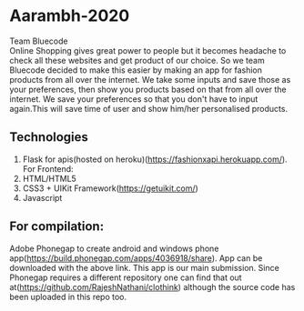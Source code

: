 # Aarambh-2020
Team Bluecode <br>
Online Shopping gives great power to people but it becomes headache to check all these websites and get product of our choice.
So we team Bluecode decided to make this easier by making an app for fashion products from all over the internet. We take some
inputs and save those as your preferences, then show you products based on that from all over the internet. We save your preferences
so that you don't have to input again.This will save time of user and show him/her personalised products.

## Technologies
1. Flask for apis(hosted on heroku)(https://fashionxapi.herokuapp.com/). <br>
For Frontend:
1. HTML/HTML5
2. CSS3 + UIKit Framework(https://getuikit.com/)
3. Javascript

## For compilation: <br>
Adobe Phonegap to create android and windows phone app(https://build.phonegap.com/apps/4036918/share).
App can be downloaded with the above link. This app is our main submission.
Since Phonegap requires a different repository one can find that out at(https://github.com/RajeshNathani/clothink) although the source code has been uploaded in this repo too.

